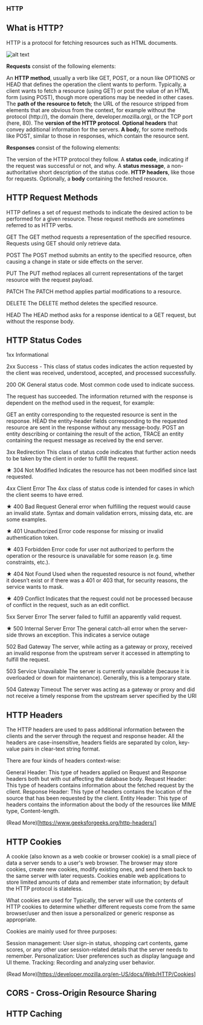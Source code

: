 ### HTTP

## What is HTTP?

HTTP is a protocol for fetching resources such as HTML documents.

![alt text](https://mdn.github.io/shared-assets/images/diagrams/http/overview/http-layers.svg)

**Requests** consist of the following elements:

An **HTTP method**, usually a verb like GET, POST, or a noun like OPTIONS or HEAD that defines the operation the client wants to perform. Typically, a client wants to fetch a resource (using GET) or post the value of an HTML form (using POST), though more operations may be needed in other cases.
The **path of the resource to fetch**; the URL of the resource stripped from elements that are obvious from the context, for example without the protocol (http://), the domain (here, developer.mozilla.org), or the TCP port (here, 80).
The **version of the HTTP protocol**.
**Optional headers** that convey additional information for the servers.
**A bod**y, for some methods like POST, similar to those in responses, which contain the resource sent.

**Responses** consist of the following elements:

The version of the HTTP protocol they follow.
A **status code**, indicating if the request was successful or not, and why.
A **status message**, a non-authoritative short description of the status code.
**HTTP headers**, like those for requests.
Optionally, a **body** containing the fetched resource.

## HTTP Request Methods

HTTP defines a set of request methods to indicate the desired action to be performed for a given resource. These request methods are sometimes referred to as HTTP verbs.

GET
The GET method requests a representation of the specified resource. Requests using GET should only retrieve data.

POST
The POST method submits an entity to the specified resource, often causing a change in state or side effects on the server.

PUT
The PUT method replaces all current representations of the target resource with the request payload.

PATCH
The PATCH method applies partial modifications to a resource.

DELETE
The DELETE method deletes the specified resource.

HEAD
The HEAD method asks for a response identical to a GET request, but without the response body.

## HTTP Status Codes

1xx Informational

2xx Success - This class of status codes indicates the action requested by the client was received, understood, accepted, and processed successfully.

200 OK
General status code. Most common code used to indicate success.

The request has succeeded. The information returned with the response is dependent on the method used in the request, for example:

GET an entity corresponding to the requested resource is sent in the response.
HEAD the entity-header fields corresponding to the requested resource are sent in the response without any message-body.
POST an entity describing or containing the result of the action,
TRACE an entity containing the request message as received by the end server.

3xx Redirection
This class of status code indicates that further action needs to be taken by the client in order to fulfill the request.

★ 304 Not Modified
Indicates the resource has not been modified since last requested.

4xx Client Error
The 4xx class of status code is intended for cases in which the client seems to have erred.

★ 400 Bad Request
General error when fulfilling the request would cause an invalid state. Syntax and domain validation errors, missing data, etc. are some examples.

★ 401 Unauthorized
Error code response for missing or invalid authentication token.

★ 403 Forbidden
Error code for user not authorized to perform the operation or the resource is unavailable for some reason (e.g. time constraints, etc.).

★ 404 Not Found
Used when the requested resource is not found, whether it doesn’t exist or if there was a 401 or 403 that, for security reasons, the service wants to mask.

★ 409 Conflict
Indicates that the request could not be processed because of conflict in the request, such as an edit conflict.

5xx Server Error
The server failed to fulfill an apparently valid request.

★ 500 Internal Server Error
The general catch-all error when the server-side throws an exception. This indicates a service outage

502 Bad Gateway
The server, while acting as a gateway or proxy, received an invalid response from the upstream server it accessed in attempting to fulfill the request.

503 Service Unavailable
The server is currently unavailable (because it is overloaded or down for maintenance). Generally, this is a temporary state.

504 Gateway Timeout
The server was acting as a gateway or proxy and did not receive a timely response from the upstream server specified by the URI

## HTTP Headers

The HTTP headers are used to pass additional information between the clients and the server through the request and response header. All the headers are case-insensitive, headers fields are separated by colon, key-value pairs in clear-text string format.

There are four kinds of headers context-wise:

General Header: This type of headers applied on Request and Response headers both but with out affecting the database body.
Request Header: This type of headers contains information about the fetched request by the client.
Response Header: This type of headers contains the location of the source that has been requested by the client.
Entity Header: This type of headers contains the information about the body of the resources like MIME type, Content-length.

(Read More)[https://www.geeksforgeeks.org/http-headers/]

## HTTP Cookies

A cookie (also known as a web cookie or browser cookie) is a small piece of data a server sends to a user's web browser. The browser may store cookies, create new cookies, modify existing ones, and send them back to the same server with later requests. Cookies enable web applications to store limited amounts of data and remember state information; by default the HTTP protocol is stateless.

What cookies are used for
Typically, the server will use the contents of HTTP cookies to determine whether different requests come from the same browser/user and then issue a personalized or generic response as appropriate.

Cookies are mainly used for three purposes:

Session management: User sign-in status, shopping cart contents, game scores, or any other user session-related details that the server needs to remember.
Personalization: User preferences such as display language and UI theme.
Tracking: Recording and analyzing user behavior.

(Read More)[https://developer.mozilla.org/en-US/docs/Web/HTTP/Cookies]

## CORS - Cross-Origin Resource Sharing

## HTTP Caching
